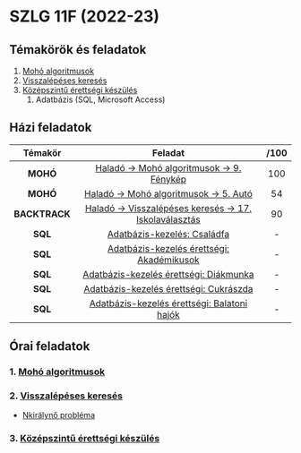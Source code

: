 # SZLG 11F (2022-23)

## Témakörök és feladatok
1. [Mohó algoritmusok](1_moho)
2. [Visszalépéses keresés](2_backtrack)
3. [Középszintű érettségi készülés](3_erettsegi)
    1. Adatbázis (SQL, Microsoft Access)

## Házi feladatok
| Témakör | Feladat | /100 |
| :---: | :---: | :---: |
| **MOHÓ** | [Haladó -> Mohó algoritmusok -> 9. Fénykép](hazi/moho-foto/moho_foto.cpp) | 100 |
| **MOHÓ** | [Haladó -> Mohó algoritmusok -> 5. Autó](hazi/moho-auto/moho_auto.cpp) | 54 |
| **BACKTRACK** | [Haladó -> Visszalépéses keresés -> 17. Iskolaválasztás](hazi/backtrack-iskolavalasztas/backtrack_iskolavalasztas.cs) | 90 |
| **SQL** | [Adatbázis-kezelés: Családfa](3_erettsegi/1_adatbazis/1_csaladfa) | - |
| **SQL** | [Adatbázis-kezelés érettségi: Akadémikusok](hazi/sql-akademikusok) | - |
| **SQL** | [Adatbázis-kezelés érettségi: Diákmunka](hazi/sql-diakmunka) | - |
| **SQL** | [Adatbázis-kezelés érettségi: Cukrászda](hazi/sql-cukraszda) | - |
| **SQL** | [Adatbázis-kezelés érettségi: Balatoni hajók](hazi/sql-balatoni_hajok) | - |

## Órai feladatok
### 1. [Mohó algoritmusok](1_moho)

### 2. [Visszalépéses keresés](2_backtrack)
- [Nkirálynő probléma](2_backtrack/feladatok/nkiralyno.cs)

### 3. [Középszintű érettségi készülés](3_erettsegi)
